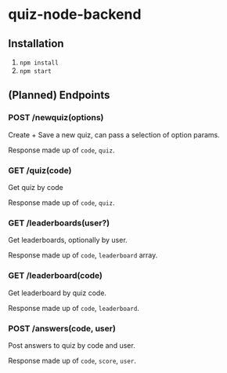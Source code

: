 # quiz-node-backend

## Installation

1. `npm install`
2. `npm start`

## (Planned) Endpoints

### POST /newquiz(options)

Create + Save a new quiz, can pass a selection of option params.

Response made up of `code`, `quiz`.

### GET /quiz(code)

Get quiz by code

Response made up of `code`, `quiz`.

### GET /leaderboards(user?)

Get leaderboards, optionally by user.

Response made up of `code`, `leaderboard` array.

### GET /leaderboard(code)

Get leaderboard by quiz code.

Response made up of `code`, `leaderboard`.

### POST /answers(code, user)

Post answers to quiz by code and user.

Response made up of `code`, `score`, `user`.
